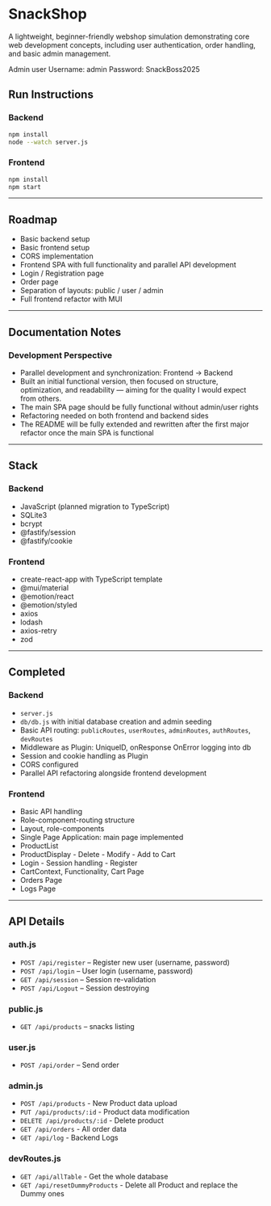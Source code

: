 # SnackShop

A lightweight, beginner-friendly webshop simulation demonstrating core web development concepts, including user authentication, order handling, and basic admin management.

Admin user
Username: admin
Password: SnackBoss2025

## Run Instructions

### Backend

```bash
npm install
node --watch server.js
```

### Frontend

```bash
npm install
npm start
```

---

## Roadmap

- Basic backend setup
- Basic frontend setup
- CORS implementation
- Frontend SPA with full functionality and parallel API development
- Login / Registration page
- Order page
- Separation of layouts: public / user / admin
- Full frontend refactor with MUI

---

## Documentation Notes

### Development Perspective

- Parallel development and synchronization: Frontend → Backend
- Built an initial functional version, then focused on structure, optimization, and readability — aiming for the quality I would expect from others.
- The main SPA page should be fully functional without admin/user rights
- Refactoring needed on both frontend and backend sides
- The README will be fully extended and rewritten after the first major refactor once the main SPA is functional

---

## Stack

### Backend

- JavaScript (planned migration to TypeScript)
- SQLite3
- bcrypt
- @fastify/session
- @fastify/cookie

### Frontend

- create-react-app with TypeScript template
- @mui/material
- @emotion/react
- @emotion/styled
- axios
- lodash
- axios-retry
- zod

---

## Completed

### Backend

- `server.js`
- `db/db.js` with initial database creation and admin seeding
- Basic API routing: `publicRoutes`, `userRoutes`, `adminRoutes`, `authRoutes`, `devRoutes`
- Middleware as Plugin: UniqueID, onResponse OnError logging into db
- Session and cookie handling as Plugin
- CORS configured
- Parallel API refactoring alongside frontend development

### Frontend

- Basic API handling
- Role-component-routing structure
- Layout, role-components
- Single Page Application: main page implemented
- ProductList
- ProductDisplay - Delete - Modify - Add to Cart
- Login - Session handling - Register
- CartContext, Functionality, Cart Page
- Orders Page
- Logs Page

---

## API Details

### auth.js

- `POST /api/register` – Register new user (username, password)
- `POST /api/login` – User login (username, password)
- `GET /api/session` – Session re-validation
- `POST /api/Logout` – Session destroying

### public.js

- `GET /api/products` – snacks listing

### user.js

- `POST /api/order` – Send order

### admin.js

- `POST /api/products` - New Product data upload
- `PUT /api/products/:id` - Product data modification
- `DELETE /api/products/:id` - Delete product
- `GET /api/orders` - All order data
- `GET /api/log` - Backend Logs

### devRoutes.js

- `GET /api/allTable` - Get the whole database
- `GET /api/resetDummyProducts` - Delete all Product and replace the Dummy ones
